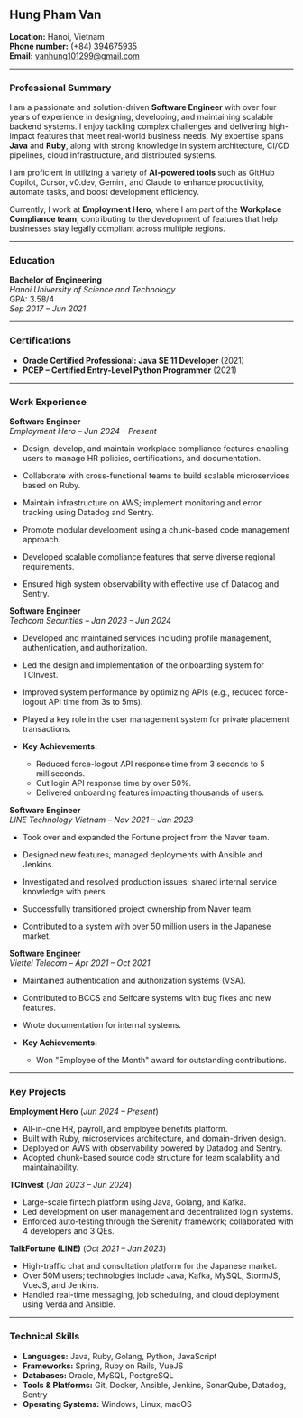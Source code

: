 ## Hung Pham Van

**Location:** Hanoi, Vietnam \
**Phone number:** ‪(+84) 394675935‬ \
**Email:** [vanhung101299@gmail.com](mailto\:vanhung101299@gmail.com)‬

---

### **Professional Summary**

I am a passionate and solution-driven **Software Engineer** with over four years of experience in designing, developing, and maintaining scalable backend systems. I enjoy tackling complex challenges and delivering high-impact features that meet real-world business needs. My expertise spans **Java** and **Ruby**, along with strong knowledge in system architecture, CI/CD pipelines, cloud infrastructure, and distributed systems.

I am proficient in utilizing a variety of **AI-powered tools** such as GitHub Copilot, Cursor, v0.dev, Gemini, and Claude to enhance productivity, automate tasks, and boost development efficiency.

Currently, I work at **Employment Hero**, where I am part of the **Workplace Compliance team**, contributing to the development of features that help businesses stay legally compliant across multiple regions.

---

### **Education**

**Bachelor of Engineering**\
*Hanoi University of Science and Technology*\
GPA: 3.58/4\
*Sep 2017 – Jun 2021*

---

### **Certifications**

- **Oracle Certified Professional: Java SE 11 Developer** (2021)
- **PCEP – Certified Entry-Level Python Programmer** (2021)

---

### **Work Experience**

**Software Engineer**\
*Employment Hero* – *Jun 2024 – Present*

- Design, develop, and maintain workplace compliance features enabling users to manage HR policies, certifications, and documentation.

- Collaborate with cross-functional teams to build scalable microservices based on Ruby.

- Maintain infrastructure on AWS; implement monitoring and error tracking using Datadog and Sentry.

- Promote modular development using a chunk-based code management approach.

- Developed scalable compliance features that serve diverse regional requirements.

- Ensured high system observability with effective use of Datadog and Sentry.

**Software Engineer**\
*Techcom Securities* – *Jan 2023 – Jun 2024*

- Developed and maintained services including profile management, authentication, and authorization.

- Led the design and implementation of the onboarding system for TCInvest.

- Improved system performance by optimizing APIs (e.g., reduced force-logout API time from 3s to 5ms).

- Played a key role in the user management system for private placement transactions.

- **Key Achievements:**

  - Reduced force-logout API response time from 3 seconds to 5 milliseconds.
  - Cut login API response time by over 50%.
  - Delivered onboarding features impacting thousands of users.

**Software Engineer**\
*LINE Technology Vietnam* – *Nov 2021 – Jan 2023*

- Took over and expanded the Fortune project from the Naver team.

- Designed new features, managed deployments with Ansible and Jenkins.

- Investigated and resolved production issues; shared internal service knowledge with peers.

- Successfully transitioned project ownership from Naver team.

- Contributed to a system with over 50 million users in the Japanese market.

**Software Engineer**\
*Viettel Telecom* – *Apr 2021 – Oct 2021*

- Maintained authentication and authorization systems (VSA).

- Contributed to BCCS and Selfcare systems with bug fixes and new features.

- Wrote documentation for internal systems.

- **Key Achievements:**

  - Won "Employee of the Month" award for outstanding contributions.

---

### **Key Projects**

**Employment Hero** (*Jun 2024 – Present*)

- All-in-one HR, payroll, and employee benefits platform.
- Built with Ruby, microservices architecture, and domain-driven design.
- Deployed on AWS with observability powered by Datadog and Sentry.
- Adopted chunk-based source code structure for team scalability and maintainability.

**TCInvest** (*Jan 2023 – Jun 2024*)

- Large-scale fintech platform using Java, Golang, and Kafka.
- Led development on user management and decentralized login systems.
- Enforced auto-testing through the Serenity framework; collaborated with 4 developers and 3 QEs.

**TalkFortune (LINE)** (*Oct 2021 – Jan 2023*)

- High-traffic chat and consultation platform for the Japanese market.
- Over 50M users; technologies include Java, Kafka, MySQL, StormJS, VueJS, and Jenkins.
- Handled real-time messaging, job scheduling, and cloud deployment using Verda and Ansible.

---

### **Technical Skills**

- **Languages:** Java, Ruby, Golang, Python, JavaScript
- **Frameworks:** Spring, Ruby on Rails, VueJS
- **Databases:** Oracle, MySQL, PostgreSQL
- **Tools & Platforms:** Git, Docker, Ansible, Jenkins, SonarQube, Datadog, Sentry
- **Operating Systems:** Windows, Linux, macOS

